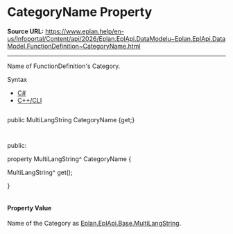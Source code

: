 # CategoryName Property

**Source URL:** https://www.eplan.help/en-us/Infoportal/Content/api/2026/Eplan.EplApi.DataModelu~Eplan.EplApi.DataModel.FunctionDefinition~CategoryName.html

---

Name of FunctionDefinition's Category.

Syntax

- [C#](#i-syntax-CS)
- [C++/CLI](#i-syntax-CPP2005)

```
```
public MultiLangString CategoryName {get;}
```
```

```
```
public:

property MultiLangString^ CategoryName {

   MultiLangString^ get();

}
```
```

#### Property Value

Name of the Category as [Eplan.EplApi.Base.MultiLangString](Eplan.EplApi.Baseu~Eplan.EplApi.Base.MultiLangString.html).
